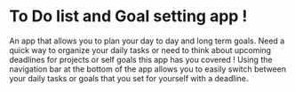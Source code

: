 # To Do list and Goal setting app !
An app that allows you to plan your day to day and long term goals. Need a quick way to organize your daily tasks or need to think about upcoming deadlines for projects or self goals this app has you covered ! Using the navigation bar at the bottom of the app allows you to easily switch between your daily tasks or goals that you set for yourself with a deadline.
